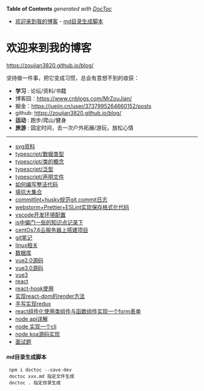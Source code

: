 <!--
 * @Author: your name
 * @Date: 2021-03-29 10:06:24
 * @LastEditTime: 2021-07-23 00:54:21
 * @LastEditors: mrzou
 * @Description: In User Settings Edit
 * @FilePath: \blog\README.md
-->
<!-- START doctoc generated TOC please keep comment here to allow auto update -->
<!-- DON'T EDIT THIS SECTION, INSTEAD RE-RUN doctoc TO UPDATE -->
**Table of Contents**  *generated with [DocToc](https://github.com/thlorenz/doctoc)*

- [欢迎来到我的博客](#%E6%AC%A2%E8%BF%8E%E6%9D%A5%E5%88%B0%E6%88%91%E7%9A%84%E5%8D%9A%E5%AE%A2)
      - [md目录生成脚本](#md%E7%9B%AE%E5%BD%95%E7%94%9F%E6%88%90%E8%84%9A%E6%9C%AC)

<!-- END doctoc generated TOC please keep comment here to allow auto update -->

# 欢迎来到我的博客

https://zoujian3820.github.io/blog/

坚持做一件事，把它变成习惯，总会有意想不到的收获：

- **学习** : 论坛/资料/书籍
- 博客园：https://www.cnblogs.com/MrZouJian/
- 掘金：https://juejin.cn/user/3737995264660152/posts
- github: https://zoujian3820.github.io/blog/
- **运动** : 跑步/爬山/健身
- **旅游** : 固定时间，去一次户外拓展/游玩，放松心情

-------------------

- [svg资料](svg/svg.md)
- [typescript/数据类型](typescript/数据类型.md)
- [typescript/类的概念](typescript/ts类.md)
- [typescript/泛型](typescript/泛型.md)
- [typescript/声明文件](typescript/声明文件.md)
- [如何编写整洁代码](note/daimazhenjie.md)
- [填坑大集合](note/tiankenjihe.md)
- [commitlint+husky规范git commit日志](note/pre-commit.md)
- [webstorm+Prettier+ESLint实现保存格式化代码](note/webstorm+Prettier+ESLint.md)
- [vscode开发环境配置](note/vscode-config.md)
- [js中偏门一些的知识点记录下](note/偏门一些的知识点.md)
- [centOs7.6云服务器上搭建项目](note/linux/centOsDemo.md)
- [git笔记](note/git/README.md)
- [linux相关](note/linux/README.md)
- [数据库](note/数据库/mysql.md)
- [vue2.0源码](note/vue源码/vue.md)
- [vue3.0源码](note/vue3源码/vue.md)
- [vue3](note/vue3使用/index.md)
- [react](note/react/index.md)
- [react-hook使用](note/react/react-hook.md)
- [实现react-dom的render方法](note/react/实现react-dom的render方法)
- [手写实现redux](note/react/react-redux/手写实现redux.md)
- [react组件化使用类组件与函数组件实现一个form表单](note/react/案例/react组件化使用类组件与函数组件实现一个form表单_src)
- [node api详解](note/nodeJs/api详解.md)
- [node 实现一个cli](note/nodeJs/vue-auto-router-node-cli)
- [node koa源码实现](note/nodeJs/koa源码实现)
- [面试题](面试题)


#### md目录生成脚本

```
 npm i doctoc --save-dev
 doctoc xxx.md 指定文件生成
 doctoc . 指定目录生成
```
